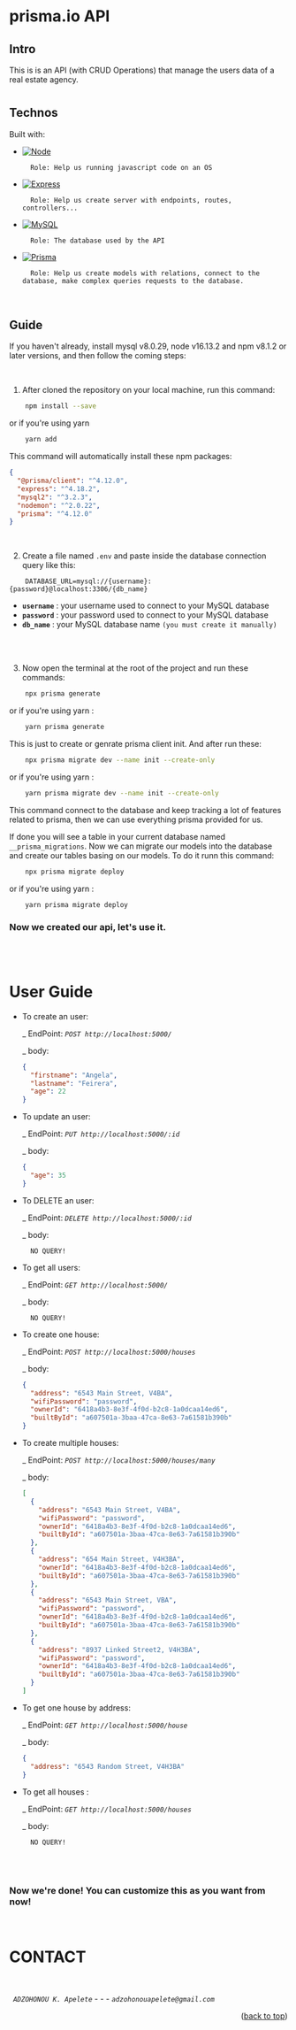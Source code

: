 # prisma.io API

## Intro

<!-- This is just an api built with [prisma.io](https://www.prisma.io/), a MYSQL database, and express. -->

This is is an API (with CRUD Operations) that manage the users data of a real estate agency.

#

## Technos

Built with:

- [![Node][node.js]][node-url]

        Role: Help us running javascript code on an OS

- [![Express][express.js]][express-url]

        Role: Help us create server with endpoints, routes, controllers...

- [![MySQL][mysql]][mysql-url]

        Role: The database used by the API

- [![Prisma][prisma]][prisma-url]

        Role: Help us create models with relations, connect to the database, make complex queries requests to the database.

<br>

## Guide

If you haven't already, install mysql v8.0.29, node v16.13.2 and npm v8.1.2 or later versions, and then follow the coming steps:

<br>

1. After cloned the repository on your local machine, run this command:

```sh
    npm install --save
```

or if you're using yarn

```sh
    yarn add
```

This command will automatically install these npm packages:

```json
{
  "@prisma/client": "^4.12.0",
  "express": "^4.18.2",
  "mysql2": "^3.2.3",
  "nodemon": "^2.0.22",
  "prisma": "^4.12.0"
}
```

<br>

2.  Create a file named `.env` and paste inside the database connection query like this:

```.env
    DATABASE_URL=mysql://{username}:{password}@localhost:3306/{db_name}
```

- **`username`** : your username used to connect to your MySQL database
- **`password`** : your password used to connect to your MySQL database
- **`db_name`** : your MySQL database name `(you must create it manually)`

<br>
<br>

3. Now open the terminal at the root of the project and run these commands:

```sh
    npx prisma generate
```

or if you're using yarn :

```sh
    yarn prisma generate
```

This is just to create or genrate prisma client init.
And after run these:

```sh
    npx prisma migrate dev --name init --create-only
```

or if you're using yarn :

```sh
    yarn prisma migrate dev --name init --create-only
```

This command connect to the database and keep tracking a lot of features related to prisma, then we can use everything prisma provided for us.

If done you will see a table in your current database named `__prisma_migrations`. Now we can migrate our models into the database and create our tables basing on our models. To do it runn this command:

```sh
    npx prisma migrate deploy
```

or if you're using yarn :

```sh
    yarn prisma migrate deploy
```

### Now we created our api, let's use it.

<br>
<br>

# User Guide

- To create an user:

  \_ EndPoint: _`POST http://localhost:5000/`_

  \_ body:

  ```json
  {
    "firstname": "Angela",
    "lastname": "Feirera",
    "age": 22
  }
  ```

- To update an user:

  \_ EndPoint: _`PUT http://localhost:5000/:id`_

  \_ body:

  ```json
  {
    "age": 35
  }
  ```

- To DELETE an user:

  \_ EndPoint: _`DELETE http://localhost:5000/:id`_

  \_ body:

        NO QUERY!

- To get all users:

  \_ EndPoint: _`GET http://localhost:5000/`_

  \_ body:

        NO QUERY!

- To create one house:

  \_ EndPoint: _`POST http://localhost:5000/houses`_

  \_ body:

  ```json
  {
    "address": "6543 Main Street, V4BA",
    "wifiPassword": "password",
    "ownerId": "6418a4b3-8e3f-4f0d-b2c8-1a0dcaa14ed6",
    "builtById": "a607501a-3baa-47ca-8e63-7a61581b390b"
  }
  ```

- To create multiple houses:

  \_ EndPoint: _`POST http://localhost:5000/houses/many`_

  \_ body:

  ```json
  [
    {
      "address": "6543 Main Street, V4BA",
      "wifiPassword": "password",
      "ownerId": "6418a4b3-8e3f-4f0d-b2c8-1a0dcaa14ed6",
      "builtById": "a607501a-3baa-47ca-8e63-7a61581b390b"
    },
    {
      "address": "654 Main Street, V4H3BA",
      "ownerId": "6418a4b3-8e3f-4f0d-b2c8-1a0dcaa14ed6",
      "builtById": "a607501a-3baa-47ca-8e63-7a61581b390b"
    },
    {
      "address": "6543 Main Street, VBA",
      "wifiPassword": "password",
      "ownerId": "6418a4b3-8e3f-4f0d-b2c8-1a0dcaa14ed6",
      "builtById": "a607501a-3baa-47ca-8e63-7a61581b390b"
    },
    {
      "address": "8937 Linked Street2, V4H3BA",
      "wifiPassword": "password",
      "ownerId": "6418a4b3-8e3f-4f0d-b2c8-1a0dcaa14ed6",
      "builtById": "a607501a-3baa-47ca-8e63-7a61581b390b"
    }
  ]
  ```

- To get one house by address:

  \_ EndPoint: _`GET http://localhost:5000/house`_

  \_ body:

  ```json
  {
    "address": "6543 Random Street, V4H3BA"
  }
  ```

- To get all houses :

  \_ EndPoint: _`GET http://localhost:5000/houses`_

  \_ body:

        NO QUERY!

<br>
<br>

### Now we're done! You can customize this as you want from now!

<br>

#   CONTACT

<br>

*` ADZOHONOU K. Apelete`*  - - -  *`adzohonouapelete@gmail.com`*

<p align="right">(<a href="#top">back to top</a>)</p>

<!-- MARKDOWN LINKS & IMAGES -->
<!-- https://www.markdownguide.org/basic-syntax/#reference-style-links -->

[express.js]: https://img.shields.io/badge/Express-20232A?style=for-the-badge&logo=express&logoColor=61DAFB
[express-url]: https://expressjs.com
[node.js]: https://img.shields.io/badge/Node.js-35495E?style=for-the-badge&logo=nodedotjs&logoColor=4FC08D
[node-url]: https://nodejs.org/en/
[mysql]: https://img.shields.io/badge/MySQL-111?style=for-the-badge&logo=mysql&logoColor=white
[mysql-url]: https://www.mysql.com
[prisma-url]: https://www.prisma.io/
[prisma]: https://img.shields.io/badge/Prisma-gray?style=for-the-badge&logo=Prisma&logoColor=61DAFB

